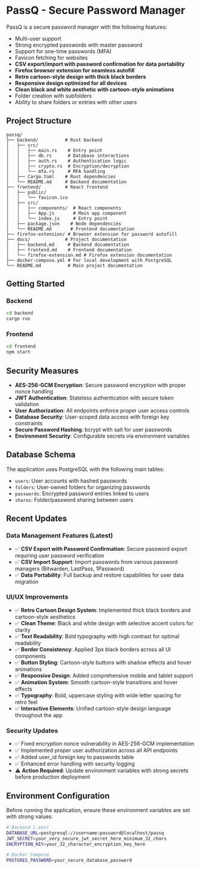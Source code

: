 # PassQ - Secure Password Manager

PassQ is a secure password manager with the following features:
- Multi-user support
- Strong encrypted passwords with master password
- Support for one-time passwords (MFA)
- Favicon fetching for websites
- **CSV export/import with password confirmation for data portability**
- **Firefox browser extension for seamless autofill**
- **Retro cartoon-style design with thick black borders**
- **Responsive design optimized for all devices**
- **Clean black and white aesthetic with cartoon-style animations**
- Folder creation with subfolders
- Ability to share folders or entries with other users

## Project Structure
```
passq/
├── backend/          # Rust backend
│   ├── src/
│   │   ├── main.rs    # Entry point
│   │   ├── db.rs      # Database interactions
│   │   ├── auth.rs    # Authentication logic
│   │   ├── crypto.rs  # Encryption/decryption
│   │   └── mfa.rs     # MFA handling
│   ├── Cargo.toml    # Rust dependencies
│   └── README.md     # Backend documentation
├── frontend/         # React frontend
│   ├── public/
│   │   └── favicon.ico
│   ├── src/
│   │   ├── components/  # React components
│   │   ├── App.js       # Main app component
│   │   └── index.js     # Entry point
│   ├── package.json    # Node dependencies
│   └── README.md       # Frontend documentation
├── firefox-extension/ # Browser extension for password autofill
├── docs/             # Project documentation
│   ├── backend.md     # Backend documentation
│   ├── frontend.md    # Frontend documentation
│   └── firefox-extension.md # Firefox extension documentation
├── docker-compose.yml # For local development with PostgreSQL
└── README.md          # Main project documentation
```

## Getting Started

### Backend
```bash
cd backend
cargo run
```

### Frontend
```bash
cd frontend
npm start
```

## Security Measures
- **AES-256-GCM Encryption**: Secure password encryption with proper nonce handling
- **JWT Authentication**: Stateless authentication with secure token validation
- **User Authorization**: All endpoints enforce proper user access controls
- **Database Security**: User-scoped data access with foreign key constraints
- **Secure Password Hashing**: bcrypt with salt for user passwords
- **Environment Security**: Configurable secrets via environment variables

## Database Schema
The application uses PostgreSQL with the following main tables:
- `users`: User accounts with hashed passwords
- `folders`: User-owned folders for organizing passwords
- `passwords`: Encrypted password entries linked to users
- `shares`: Folder/password sharing between users

## Recent Updates

### Data Management Features (Latest)
- ✅ **CSV Export with Password Confirmation**: Secure password export requiring user password verification
- ✅ **CSV Import Support**: Import passwords from various password managers (Bitwarden, LastPass, 1Password)
- ✅ **Data Portability**: Full backup and restore capabilities for user data migration

### UI/UX Improvements
- ✅ **Retro Cartoon Design System**: Implemented thick black borders and cartoon-style aesthetics
- ✅ **Clean Theme**: Black and white design with selective accent colors for clarity
- ✅ **Text Readability**: Bold typography with high contrast for optimal readability
- ✅ **Border Consistency**: Applied 3px black borders across all UI components
- ✅ **Button Styling**: Cartoon-style buttons with shadow effects and hover animations
- ✅ **Responsive Design**: Added comprehensive mobile and tablet support
- ✅ **Animation System**: Smooth cartoon-style transitions and hover effects
- ✅ **Typography**: Bold, uppercase styling with wide letter spacing for retro feel
- ✅ **Interactive Elements**: Unified cartoon-style design language throughout the app

### Security Updates
- ✅ Fixed encryption nonce vulnerability in AES-256-GCM implementation
- ✅ Implemented proper user authorization across all API endpoints
- ✅ Added user_id foreign key to passwords table
- ✅ Enhanced error handling with security logging
- ⚠️ **Action Required**: Update environment variables with strong secrets before production deployment

## Environment Configuration
Before running the application, ensure these environment variables are set with strong values:
```bash
# Backend (.env)
DATABASE_URL=postgresql://username:password@localhost/passq
JWT_SECRET=your_very_secure_jwt_secret_here_minimum_32_chars
ENCRYPTION_KEY=your_32_character_encryption_key_here

# Docker Compose
POSTGRES_PASSWORD=your_secure_database_password
```